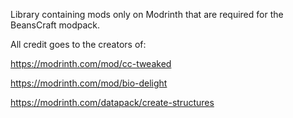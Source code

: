 Library containing mods only on Modrinth that are required for the BeansCraft modpack.

All credit goes to the creators of:

https://modrinth.com/mod/cc-tweaked

https://modrinth.com/mod/bio-delight

https://modrinth.com/datapack/create-structures

